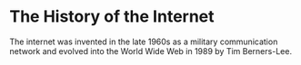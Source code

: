 # The History of the Internet
The internet was invented in the late 1960s as a military communication network and evolved into the World Wide Web in 1989 by Tim Berners-Lee.
